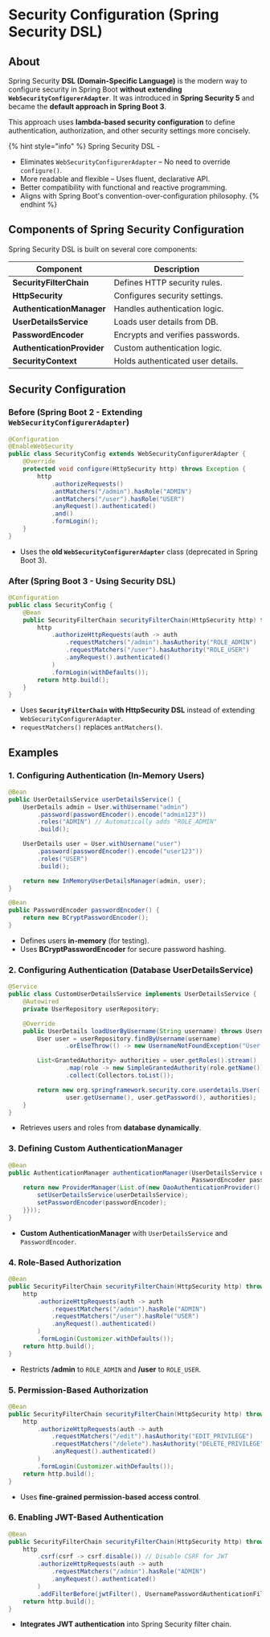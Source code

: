 # Security Configuration (Spring Security DSL)

## About

Spring Security **DSL (Domain-Specific Language)** is the modern way to configure security in Spring Boot **without extending `WebSecurityConfigurerAdapter`**. It was introduced in **Spring Security 5** and became the **default approach in Spring Boot 3**.

This approach uses **lambda-based security configuration** to define authentication, authorization, and other security settings more concisely.

{% hint style="info" %}
Spring Security DSL -&#x20;

* Eliminates `WebSecurityConfigurerAdapter` – No need to override `configure()`.
* More readable and flexible – Uses fluent, declarative API.
* Better compatibility with functional and reactive programming.
* Aligns with Spring Boot's convention-over-configuration philosophy.
{% endhint %}

## **Components of Spring Security Configuration**

Spring Security DSL is built on several core components:

| **Component**              | **Description**                   |
| -------------------------- | --------------------------------- |
| **SecurityFilterChain**    | Defines HTTP security rules.      |
| **HttpSecurity**           | Configures security settings.     |
| **AuthenticationManager**  | Handles authentication logic.     |
| **UserDetailsService**     | Loads user details from DB.       |
| **PasswordEncoder**        | Encrypts and verifies passwords.  |
| **AuthenticationProvider** | Custom authentication logic.      |
| **SecurityContext**        | Holds authenticated user details. |

## **Security Configuration**

### **Before (Spring Boot 2 - Extending `WebSecurityConfigurerAdapter`)**

```java
@Configuration
@EnableWebSecurity
public class SecurityConfig extends WebSecurityConfigurerAdapter {
    @Override
    protected void configure(HttpSecurity http) throws Exception {
        http
            .authorizeRequests()
            .antMatchers("/admin").hasRole("ADMIN")
            .antMatchers("/user").hasRole("USER")
            .anyRequest().authenticated()
            .and()
            .formLogin();
    }
}
```

* Uses the **old `WebSecurityConfigurerAdapter`** class (deprecated in Spring Boot 3).

### **After (Spring Boot 3 - Using Security DSL)**

```java
@Configuration
public class SecurityConfig {
    @Bean
    public SecurityFilterChain securityFilterChain(HttpSecurity http) throws Exception {
        http
            .authorizeHttpRequests(auth -> auth
                .requestMatchers("/admin").hasAuthority("ROLE_ADMIN")
                .requestMatchers("/user").hasAuthority("ROLE_USER")
                .anyRequest().authenticated()
            )
            .formLogin(withDefaults());
        return http.build();
    }
}
```

* Uses **`SecurityFilterChain` with HttpSecurity DSL** instead of extending `WebSecurityConfigurerAdapter`.
* &#x20;`requestMatchers()` replaces `antMatchers()`.

## Examples

### **1. Configuring Authentication (In-Memory Users)**

```java
@Bean
public UserDetailsService userDetailsService() {
    UserDetails admin = User.withUsername("admin")
        .password(passwordEncoder().encode("admin123"))
        .roles("ADMIN") // Automatically adds "ROLE_ADMIN"
        .build();

    UserDetails user = User.withUsername("user")
        .password(passwordEncoder().encode("user123"))
        .roles("USER")
        .build();

    return new InMemoryUserDetailsManager(admin, user);
}

@Bean
public PasswordEncoder passwordEncoder() {
    return new BCryptPasswordEncoder();
}
```

* Defines users **in-memory** (for testing).
* Uses **BCryptPasswordEncoder** for secure password hashing.

### **2. Configuring Authentication (Database UserDetailsService)**

```java
@Service
public class CustomUserDetailsService implements UserDetailsService {
    @Autowired
    private UserRepository userRepository;

    @Override
    public UserDetails loadUserByUsername(String username) throws UsernameNotFoundException {
        User user = userRepository.findByUsername(username)
                .orElseThrow(() -> new UsernameNotFoundException("User not found"));

        List<GrantedAuthority> authorities = user.getRoles().stream()
                .map(role -> new SimpleGrantedAuthority(role.getName()))
                .collect(Collectors.toList());

        return new org.springframework.security.core.userdetails.User(
                user.getUsername(), user.getPassword(), authorities);
    }
}
```

* Retrieves users and roles from **database dynamically**.

### **3. Defining Custom AuthenticationManager**

```java
@Bean
public AuthenticationManager authenticationManager(UserDetailsService userDetailsService, 
                                                   PasswordEncoder passwordEncoder) throws Exception {
    return new ProviderManager(List.of(new DaoAuthenticationProvider() {{
        setUserDetailsService(userDetailsService);
        setPasswordEncoder(passwordEncoder);
    }}));
}
```

* **Custom AuthenticationManager** with `UserDetailsService` and `PasswordEncoder`.

### **4. Role-Based Authorization**

```java
@Bean
public SecurityFilterChain securityFilterChain(HttpSecurity http) throws Exception {
    http
        .authorizeHttpRequests(auth -> auth
            .requestMatchers("/admin").hasRole("ADMIN")
            .requestMatchers("/user").hasRole("USER")
            .anyRequest().authenticated()
        )
        .formLogin(Customizer.withDefaults());
    return http.build();
}
```

* Restricts **/admin** to `ROLE_ADMIN` and **/user** to `ROLE_USER`.

### **5. Permission-Based Authorization**

```java
@Bean
public SecurityFilterChain securityFilterChain(HttpSecurity http) throws Exception {
    http
        .authorizeHttpRequests(auth -> auth
            .requestMatchers("/edit").hasAuthority("EDIT_PRIVILEGE")
            .requestMatchers("/delete").hasAuthority("DELETE_PRIVILEGE")
            .anyRequest().authenticated()
        )
        .formLogin(Customizer.withDefaults());
    return http.build();
}
```

* Uses **fine-grained permission-based access control**.

### **6. Enabling JWT-Based Authentication**

```java
@Bean
public SecurityFilterChain securityFilterChain(HttpSecurity http) throws Exception {
    http
        .csrf(csrf -> csrf.disable()) // Disable CSRF for JWT
        .authorizeHttpRequests(auth -> auth
            .requestMatchers("/admin").hasRole("ADMIN")
            .anyRequest().authenticated()
        )
        .addFilterBefore(jwtFilter(), UsernamePasswordAuthenticationFilter.class);
    return http.build();
}
```

* **Integrates JWT authentication** into Spring Security filter chain.

